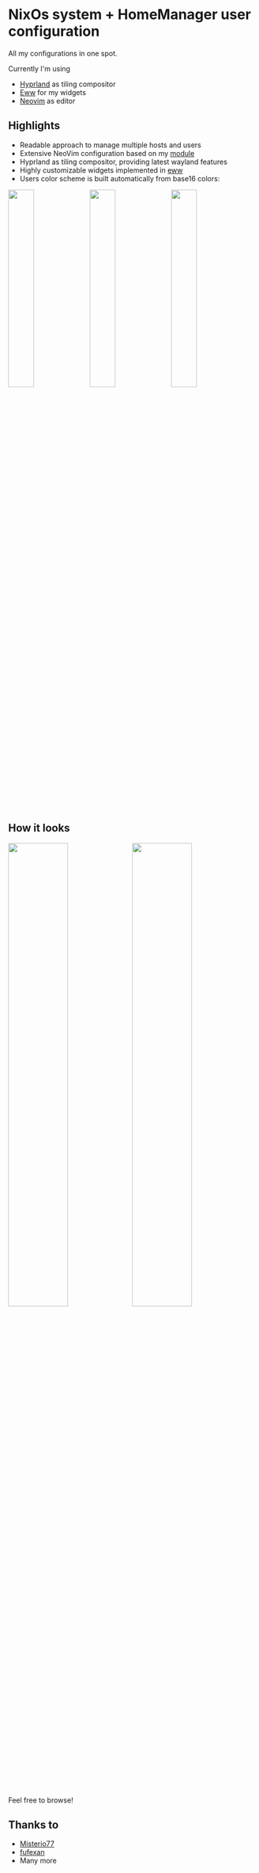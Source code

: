 # NixOs system + HomeManager user configuration 

All my configurations in one spot.

Currently I'm using
* [Hyprland](https://github.com/hyprwm/Hyprland) as tiling compositor
* [Eww](https://github.com/elkowar/eww) for my widgets
* [Neovim](https://github.com/neovim/neovim) as editor

## Highlights
* Readable approach to manage multiple hosts and users
* Extensive NeoVim configuration based on my [module](https://github.com/Martin-Lndbl/nix-neovim-module)
* Hyprland as tiling compositor, providing latest wayland features
* Highly customizable widgets implemented in [eww](https://github.com/elkowar/eww)
* Users color scheme is built automatically from base16 colors:

<p float="center">
  <img src="./images/spacecamp.png" width="32%" />
  <img src="./images/chalk.png" width="32%" />
  <img src="./images/classic-light.png" width="32%" />
</p>

## How it looks

<p float="center">
  <img src="./images/default.png" width="49%" />
  <img src="./images/widgets.png" width="49%" />
</p>

Feel free to browse!

## Thanks to
* [Misterio77](https://github.com/Misterio77)
* [fufexan](https://github.com/fufexan)
* Many more
